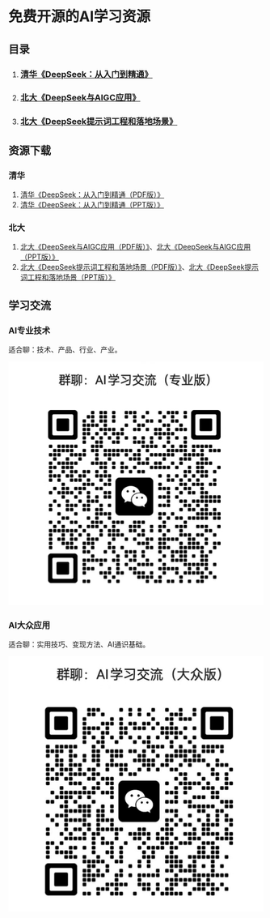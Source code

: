 # 免费开源的AI学习资源

## 目录
1. ### [清华《DeepSeek：从入门到精通》](thu-deepseek/index.md)
2. ### [北大《DeepSeek与AIGC应用》](pku-deepseek/deepseek.md)
3. ### [北大《DeepSeek提示词工程和落地场景》](pku-deepseek/prompt.md)



## 资源下载

### 清华

1. [清华《DeepSeek：从入门到精通（PDF版）》](thu-deepseek/output5.pdf)
2. [清华《DeepSeek：从入门到精通（PPT版）》](thu-deepseek/output5.ppt)

### 北大

1. [北大《DeepSeek与AIGC应用（PDF版）》](pku-deepseek/output1.pdf)、[北大《DeepSeek与AIGC应用（PPT版）》](pku-deepseek/output1.ppt)
2. [北大《DeepSeek提示词工程和落地场景（PDF版）》](pku-deepseek/output2.pdf)、[北大《DeepSeek提示词工程和落地场景（PPT版）》](pku-deepseek/output2.ppt)



## 学习交流

### AI专业技术

适合聊：技术、产品、行业、产业。

![产品技术从业者](./_static/wechat/expert.png)



### AI大众应用

适合聊：实用技巧、变现方法、AI通识基础。

![大众应用](./_static/wechat/public.png)

